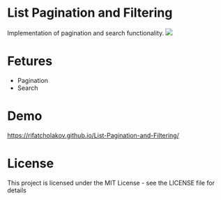 # List Pagination and Filtering
Implementation of pagination and search functionality.
<img src="https://i.imgur.com/r58JiWy.png" />

# Fetures
* Pagination
* Search

# Demo
<a href="https://rifatcholakov.github.io/List-Pagination-and-Filtering/" target="_blank">https://rifatcholakov.github.io/List-Pagination-and-Filtering/</a>

# License
This project is licensed under the MIT License - see the LICENSE file for details
